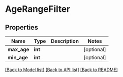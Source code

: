 # AgeRangeFilter

## Properties
Name | Type | Description | Notes
------------ | ------------- | ------------- | -------------
**max_age** | **int** |  | [optional] 
**min_age** | **int** |  | [optional] 

[[Back to Model list]](../README.md#documentation-for-models) [[Back to API list]](../README.md#documentation-for-api-endpoints) [[Back to README]](../README.md)

